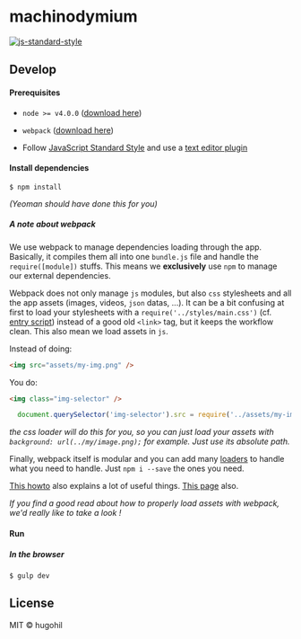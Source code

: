 # machinodymium

[![js-standard-style](https://img.shields.io/badge/code%20style-standard-brightgreen.svg)](http://standardjs.com/)



## Develop

#### Prerequisites

* `node >= v4.0.0` ([download here](http://nodejs.org))

* `webpack` ([download here](https://github.com/webpack/webpack))

* Follow [JavaScript Standard Style](https://github.com/feross/standard) and use a [text editor plugin](https://github.com/feross/standard#text-editor-plugins)

#### Install dependencies

```
$ npm install
```
*(Yeoman should have done this for you)*


##### A note about webpack

We use webpack to manage dependencies loading through the app. Basically, it compiles them all into one `bundle.js` file and handle the `require([module])` stuffs. This means we **exclusively** use `npm` to manage our external dependencies.

Webpack does not only manage `js` modules, but also `css` stylesheets and all the app assets (images, videos, `json` datas, ...). It can be a bit confusing at first to load your stylesheets with a `require('../styles/main.css')` (cf. [entry script](src/entry.js)) instead of a good old `<link>` tag, but it keeps the workflow clean. This also mean we load assets in `js`.

Instead of doing:
```html
<img src="assets/my-img.png" />
```
You do:
```html
<img class="img-selector" />
```
```js
  document.querySelector('img-selector').src = require('../assets/my-img.png')

```

*the css loader will do this for you, so you can just load your assets with `background: url(../my/image.png);` for example. Just use its absolute path.*

Finally, webpack itself is modular and you can add many [loaders](https://webpack.github.io/docs/loaders.html) to handle what you need to handle. Just `npm i --save` the ones you need.

[This howto](https://github.com/petehunt/webpack-howto) also explains a lot of useful things.
[This page](https://github.com/webpack/docs/wiki/shimming-modules) also.

*If you find a good read about how to properly load assets with webpack, we'd really like to take a look !*


#### Run

##### In the browser

```
$ gulp dev
```








## License

MIT © hugohil
